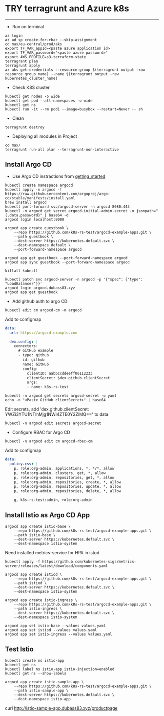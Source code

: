 # TRY terragrunt and Azure k8s
---
+ Run on terminal

```
az login
az ad sp create-for-rbac --skip-assignment
cd max/eu-central/prod/aks
export TF_VAR_appId=<paste azure application id>
export TF_VAR_password='<paste azure password>'
export AWS_PROFILE=s3-terraform-state
terragrant plan
terragrunt apply
az aks get-credentials --resource-group $(terragrunt output -raw resource_group_name) --name $(terragrunt output -raw kubernetes_cluster_name)
```

+ Check K8S cluster

```
kubectl get nodes -o wide
kubectl get pod --all-namespaces -o wide
kubectl get ns
kubectl run -it --rm pod1 --image=busybox --restart=Never -- sh
```

+ Clean

```
terragrunt destroy
```

+ Deploying all modules in Project

```
cd max/
terragrunt run-all plan --terragrunt-non-interactive
```

## Install Argo CD

+ Use Argo CD instractions from [getting_started](https://argoproj.github.io/argo-cd/getting_started/)
```
kubectl create namespace argocd
kubectl apply -n argocd -f https://raw.githubusercontent.com/argoproj/argo-cd/stable/manifests/install.yaml
brew install argocd
kubectl port-forward svc/argocd-server -n argocd 8080:443
kubectl -n argocd get secret argocd-initial-admin-secret -o jsonpath="{.data.password}" | base64 -d
argocd login localhost:8080

argocd app create guestbook \
    --repo https://github.com/k8s-rs-test/argocd-example-apps.git \
    --path guestbook \
    --dest-server https://kubernetes.default.svc \
    --dest-namespace default \
    --port-forward-namespace argocd

argocd app get guestbook --port-forward-namespace argocd
argocd app sync guestbook --port-forward-namespace argocd

killall kubectl

kubectl patch svc argocd-server -n argocd -p '{"spec": {"type": "LoadBalancer"}}'
argocd login argocd.dubass83.xyz
argocd app get guestbook
```
+ Add github auth to argo CD

`kubectl edit cm argocd-cm -n argocd`

Add to configmap
```yaml
data:
  url: https://argocd.example.com

  dex.config: |
    connectors:
      # GitHub example
      - type: github
        id: github
        name: GitHub
        config:
          clientID: aabbccddeeff00112233
          clientSecret: $dex.github.clientSecret
          orgs:
          - name: k8s-rs-test

```

``` 
kubectl -n argocd get secrets argocd-secret -o yaml
echo -n "<Paste GitHub clientSecret>" | base64

```
Edit secrets, add 'dex.github.clientSecret: YWZi<BASE64>3YTU1NTlhMjg1NWI4ZTE0Y2ZiMQ==' to data 

```
kubectl -n argocd edit secrets argocd-secret
```
+ Configure RBAC for Argo CD

```
kubectl -n argocd edit cm argocd-rbac-cm
```

Add to configmap

```yaml
data:
  policy.csv: |
    p, role:org-admin, applications, *, */*, allow
    p, role:org-admin, clusters, get, *, allow
    p, role:org-admin, repositories, get, *, allow
    p, role:org-admin, repositories, create, *, allow
    p, role:org-admin, repositories, update, *, allow
    p, role:org-admin, repositories, delete, *, allow

    g, k8s-rs-test:admin, role:org-admin
```

## Install Istio as Argo CD App

```
argocd app create istio-base \
    --repo https://github.com/k8s-rs-test/argocd-example-apps.git \
    --path istio-base \
    --dest-server https://kubernetes.default.svc \
    --dest-namespace istio-system

```
Need installed metrics-service for HPA in istod

```
kubectl apply -f https://github.com/kubernetes-sigs/metrics-server/releases/latest/download/components.yaml

```

```
argocd app create istiod \
    --repo https://github.com/k8s-rs-test/argocd-example-apps.git \
    --path istiod \
    --dest-server https://kubernetes.default.svc \
    --dest-namespace istio-system

argocd app create istio-ingress \
    --repo https://github.com/k8s-rs-test/argocd-example-apps.git \
    --path istio-ingress \
    --dest-server https://kubernetes.default.svc \
    --dest-namespace istio-system
```

```
argocd app set istio-base --values values.yaml
argocd app set istiod --values values.yaml
argocd app set istio-ingress --values values.yaml
```

## Test Istio
```
kubectl create ns istio-app
kubectl get ns
kubectl label ns istio-app istio-injection=enabled
kubectl get ns --show-labels

argocd app create istio-sample-app \
    --repo https://github.com/k8s-rs-test/argocd-example-apps.git \
    --path istio-sample-app \
    --dest-server https://kubernetes.default.svc \
    --dest-namespace istio-app
```

curl http://istio-sample-app.dubass83.xyz/productpage